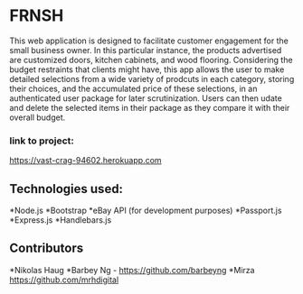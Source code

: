 # FRNSH

This web application is designed to facilitate customer engagement for the small business owner. In this particular instance, the products advertised are customized doors, kitchen cabinets, and wood flooring. Considering the budget restraints that clients might have, this app allows the user to make detailed selections from a wide variety of prodcuts in each category, storing their choices, and the accumulated price of these selections, in an authenticated user package for later scrutinization. Users can then udate and delete the selected items in their package as they compare it with their overall budget.

### link to project:

<https://vast-crag-94602.herokuapp.com>

## Technologies used:

  *Node.js
  *Bootstrap
  *eBay API (for development purposes)
  *Passport.js
  *Express.js
  *Handlebars.js

## Contributors

  *Nikolas Haug
  *Barbey Ng - <https://github.com/barbeyng>
  *Mirza <https://github.com/mrhdigital>

